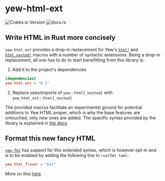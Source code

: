 # yew-html-ext
![Crates.io Version](https://img.shields.io/crates/v/yew-html-ext)
![docs.rs](https://img.shields.io/docsrs/yew-html-ext)
## Write HTML in Rust more concisely
`yew-html-ext` provides a drop-in replacement for Yew's [`html!`](https://docs.rs/yew/latest/yew/macro.html.html)
and [`html_nested!`](https://docs.rs/yew/latest/yew/macro.html_nested.html) macros with 
a number of syntactic extensions. Being a drop-in replacement, all one has to do to start benefitting from this library is:

1. Add it to the project's dependencies
```toml
[dependencies]
yew-html-ext = "0.1"
```
2. Replace uses/imports of `yew::html{_nested}` with `yew_html_ext::html{_nested}`

The provided macros facilitate an experimental ground for potential additions to Yew HTML proper,
which is why the base features are untouched, only new ones are added.
The specific syntax provided by the library is explained in [the docs](https://docs.rs/yew-html-ext/latest/yew_html_ext)

## Format this new fancy HTML
[`yew-fmt`](https://github.com/schvv31n/yew-fmt) has support for this extended syntax,
which is however opt-in and is to be enabled by adding the following line to `rustfmt.toml`:
```toml
yew.html_flavor = "Ext"
```
More on this [here](https://github.com/schvv31n/yew-fmt?tab=readme-ov-file#yewhtml_flavor)
